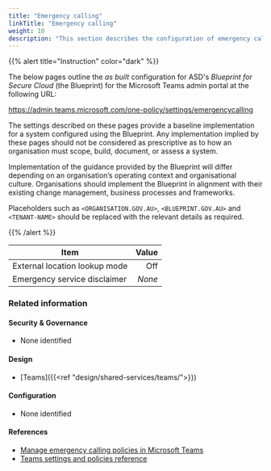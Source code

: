 ```yaml
---
title: "Emergency calling"
linkTitle: "Emergency calling"
weight: 10
description: "This section describes the configuration of emergency calling settings within Microsoft Teams associated with systems built according to guidance in ASD's Blueprint for Secure Cloud."
---
```


{{% alert title="Instruction" color="dark" %}}

The below pages outline the *as built* configuration for ASD's *Blueprint for Secure Cloud* (the Blueprint) for the Microsoft Teams admin portal at the following URL:

<https://admin.teams.microsoft.com/one-policy/settings/emergencycalling>

The settings described on these pages provide a baseline implementation for a system configured using the Blueprint. Any implementation implied by these pages should not be considered as prescriptive as to how an organisation must scope, build, document, or assess a system.

Implementation of the guidance provided by the Blueprint will differ depending on an organisation’s operating context and organisational culture. Organisations should implement the Blueprint in alignment with their existing change management, business processes and frameworks.

Placeholders such as `<ORGANISATION.GOV.AU>`, `<BLUEPRINT.GOV.AU>` and `<TENANT-NAME>` should be replaced with the relevant details as required.

{{% /alert %}}

| Item                          |  Value |
| ----------------------------- | -----: |
| External location lookup mode |    Off |
| Emergency service disclaimer  | *None* |

### Related information

#### Security & Governance

* None identified
  
#### Design

* [Teams]({{<ref "design/shared-services/teams/">}})
  
#### Configuration

* None identified

#### References

* [Manage emergency calling policies in Microsoft Teams](https://learn.microsoft.com/en-au/microsoftteams/manage-emergency-calling-policies)
* [Teams settings and policies reference](https://learn.microsoft.com/en-au/microsoftteams/settings-policies-reference)
